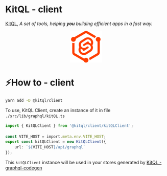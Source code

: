 # KitQL - client

[KitQL](https://github.com/jycouet/kitql#kitql), _A set of tools, helping **you** building efficient apps in a fast way._

<p align="center">
  <img src="../../logo.svg" width="100" />
</p>

# ⚡How to - client

```bash
yarn add -D @kitql/client
```

To use, KitQL Client, create an instance of it in file
`./src/lib/graphql/kitQL.ts`

```ts
import { KitQLClient } from '@kitql/client/kitQLClient';

const VITE_HOST = import.meta.env.VITE_HOST;
export const kitQLClient = new KitQLClient({
	url: `${VITE_HOST}/api/graphql`
});
```

This `kitQLClient` instance will be used in your stores generated by [KitQL - graphql-codegen](https://github.com/jycouet/kitql/tree/main/packages/graphql-codegen)
